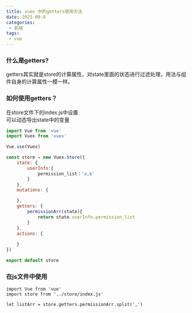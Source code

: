 ```yaml
---
title: vuex 中的getters使用方法
date: 2021-09-8
categories:
 - 前端
tags:
 - vue
---
```


### 什么是getters?
getters其实就是store的计算属性，对state里面的状态进行过滤处理，用法与组件自身的计算属性一模一样。

### 如何使用getters？
在store文件下的index.js中设置</br>
可以动态导出state中的变量

```js
import Vue from 'vue'
import Vuex from 'vuex'

Vue.use(Vuex)

const store = new Vuex.Store({
	state: {
		userInfo:{
		    permission_list：'a,b'
		} 
	},
	mutations: {

	},
	getters: {
		permissionArr(state){
			return state.userInfo.permission_list
		}
	},
	actions: {
		
	}
})

export default store

```
### 在js文件中使用

```
import Vue from 'vue'
import store from '../store/index.js'

let listArr = store.getters.permissionArr.split(',')
```
